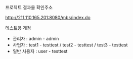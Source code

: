 프로젝트 결과물 확인주소

http://211.110.165.201:8080/mbs/index.do

테스트용 계정
 - 관리자 : admin - admin
 - 사업자 : test1 - testtest / test2 - testtest / test3 - testtest
 - 일반 사용자 : user - testtest
